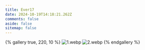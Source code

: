 ```yaml
---
title: Ever17
date: 2024-10-19T14:18:21.262Z
comments: false
aside: false
sitemap: false
---
```


{% gallery true, 220, 10 %}
![1.webp](https://cdn.jsdmirror.com/gh/bilibiliworld/picgo@main/pixpin/ever17/1.webp)
![2.webp](https://cdn.jsdmirror.com/gh/bilibiliworld/picgo@main/pixpin/ever17/2.webp)
{% endgallery %}
